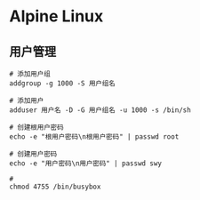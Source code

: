 # Alpine Linux

## 用户管理



```shell
# 添加用户组
addgroup -g 1000 -S 用户组名

# 添加用户
adduser 用户名 -D -G 用户组名 -u 1000 -s /bin/sh

# 创建根用户密码
echo -e "根用户密码\n根用户密码" | passwd root

# 创建用户密码
echo -e "用户密码\n用户密码" | passwd swy

#
chmod 4755 /bin/busybox
```

